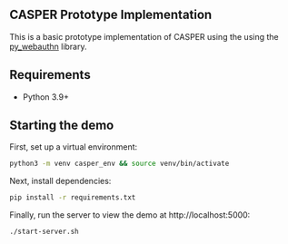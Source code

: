 ## CASPER Prototype Implementation

This is a basic prototype implementation of CASPER using the  using the [py_webauthn](https://github.com/duo-labs/py_webauthn) library.

## Requirements

- Python 3.9+

## Starting the demo

First, set up a virtual environment:

```sh
python3 -m venv casper_env && source venv/bin/activate
```

Next, install dependencies:

```sh
pip install -r requirements.txt
```

Finally, run the server to view the demo at http://localhost:5000:

```sh
./start-server.sh
```